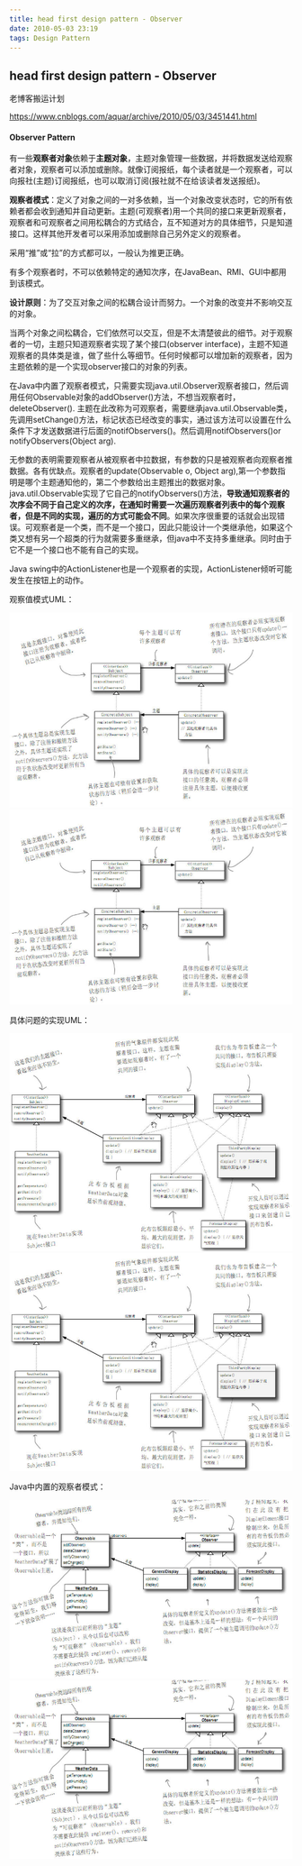```yaml
---
title: head first design pattern - Observer
date: 2010-05-03 23:19
tags: Design Pattern
---
```




## head first design pattern - Observer

老博客搬运计划

https://www.cnblogs.com/aquar/archive/2010/05/03/3451441.html

#### Observer Pattern

有一些**观察者对象**依赖于**主题对象**，主题对象管理一些数据，并将数据发送给观察者对象，观察者可以添加或删除。就像订阅报纸，每个读者就是一个观察者，可以向报社(主题)订阅报纸，也可以取消订阅(报社就不在给该读者发送报纸)。

**观察者模式**：定义了对象之间的一对多依赖，当一个对象改变状态时，它的所有依赖者都会收到通知并自动更新。主题(可观察者)用一个共同的接口来更新观察者，观察者和可观察者之间用松耦合的方式结合，互不知道对方的具体细节，只是知道接口。这样其他开发者可以采用添加或删除自己另外定义的观察者。

采用“推”或“拉”的方式都可以，一般认为推更正确。

有多个观察者时，不可以依赖特定的通知次序，在JavaBean、RMI、GUI中都用到该模式。

**设计原则**：为了交互对象之间的松耦合设计而努力。一个对象的改变并不影响交互的对象。

当两个对象之间松耦合，它们依然可以交互，但是不太清楚彼此的细节。对于观察者的一切，主题只知道观察者实现了某个接口(observer interface)，主题不知道观察者的具体类是谁，做了些什么等细节。任何时候都可以增加新的观察者，因为主题依赖的是一个实现observer接口的对象的列表。

在Java中内置了观察者模式，只需要实现java.util.Observer观察者接口，然后调用任何Observable对象的addObserver()方法，不想当观察者时，deleteObserver(). 主题在此改称为可观察者，需要继承java.util.Observable类，先调用setChange()方法，标记状态已经改变的事实，通过该方法可以设置在什么条件下才发送数据进行后面的notifObservers()。然后调用notifObservers()or notifyObservers(Object arg). 

无参数的表明需要观察者从被观察者中拉数据，有参数的只是被观察者向观察者推数据。各有优缺点。观察者的update(Observable o, Object arg),第一个参数指明是哪个主题通知他的，第二个参数给出主题推出的数据对象。
java.util.Observable实现了它自己的notifyObservers()方法，**导致通知观察者的次序会不同于自己定义的次序，在通知时需要一次遍历观察者列表中的每个观察者，但是不同的实现，遍历的方式可能会不同**。如果次序很重要的话就会出现错误。可观察者是一个类，而不是一个接口，因此只能设计一个类继承他，如果这个类又想有另一个超类的行为就需要多重继承，但java中不支持多重继承。同时由于它不是一个接口也不能有自己的实现。

Java swing中的ActionListener也是一个观察者的实现，ActionListener倾听可能发生在按钮上的动作。

观察值模式UML：

![observer](../../uploads/designpattern/observer.png)
![observer](/uploads/designpattern/observer.png)

具体问题的实现UML：

![observer](../../uploads/designpattern/observer_weather.png)
![observer](/uploads/designpattern/observer_weather.png)

Java中内置的观察者模式：

![observer](../../uploads/designpattern/observer_in_java.png)
![observer](/uploads/designpattern/observer_in_java.png)


